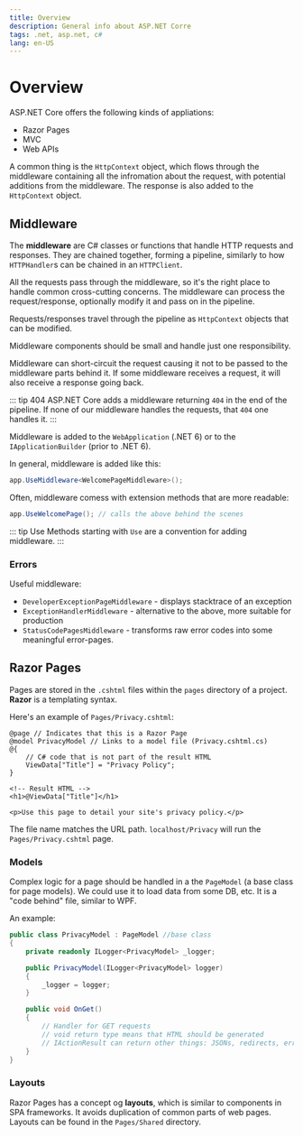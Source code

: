 ```yaml
---
title: Overview
description: General info about ASP.NET Corre
tags: .net, asp.net, c#
lang: en-US
---
```


# Overview

ASP.NET Core offers the following kinds of appliations:

- Razor Pages
- MVC
- Web APIs

A common thing is the `HttpContext` object, which flows through the middleware
containing all the infromation about the request, with potential additions from
the middleware. The response is also added to the `HttpContext` object.

## Middleware

The **middleware** are C# classes or functions that handle HTTP requests and
responses. They are chained together, forming a pipeline, similarly to how
`HTTPHandler`s can be chained in an `HTTPClient`.

All the requests pass through the middleware, so it's the right place to handle
common cross-cutting concerns. The middleware can process the request/response,
optionally modify it and pass on in the pipeline.

Requests/responses travel through the pipeline as `HttpContext` objects that can
be modified.

Middleware components should be small and handle just one responsibility.

Middleware can short-circuit the request causing it not to be passed to the
middleware parts behind it. If some middleware receives a request, it will also
receive a response going back.

::: tip 404
ASP.NET Core adds a middleware returning `404` in the end of the pipeline.
If none of our middleware handles the requests, that `404` one handles it.
:::

Middleware is added to the `WebApplication` (.NET 6) or to the
`IApplicationBuilder` (prior to .NET 6).

In general, middleware is added like this:

```cs
app.UseMiddleware<WelcomePageMiddleware>();
```

Often, middleware comess with extension methods that are more readable:

```cs
app.UseWelcomePage(); // calls the above behind the scenes
```

::: tip Use
Methods starting with `Use` are a convention for adding middleware.
:::

### Errors

Useful middleware:

- `DeveloperExceptionPageMiddleware` - displays stacktrace of an exception
- `ExceptionHandlerMiddleware` - alternative to the above, more suitable for
  production
- `StatusCodePagesMiddleware` - transforms raw error codes into some meaningful
  error-pages.

## Razor Pages

Pages are stored in the `.cshtml` files within the `pages` directory of a
project. **Razor** is a templating syntax.

Here's an example of `Pages/Privacy.cshtml`:

```cshtml
@page // Indicates that this is a Razor Page
@model PrivacyModel // Links to a model file (Privacy.cshtml.cs)
@{
    // C# code that is not part of the result HTML
    ViewData["Title"] = "Privacy Policy";
}

<!-- Result HTML -->
<h1>@ViewData["Title"]</h1>

<p>Use this page to detail your site's privacy policy.</p>
```

The file name matches the URL path. `localhost/Privacy` will run the
`Pages/Privacy.cshtml` page.

### Models

Complex logic for a page should be handled in a the `PageModel` (a base class
for page models). We could use it to load data from some DB, etc.
It is a "code behind" file, similar to WPF.

An example:

```cs
public class PrivacyModel : PageModel //base class
{
    private readonly ILogger<PrivacyModel> _logger;

    public PrivacyModel(ILogger<PrivacyModel> logger)
    {
        _logger = logger;
    }

    public void OnGet()
    {
        // Handler for GET requests
        // void return type means that HTML should be generated
        // IActionResult can return other things: JSONs, redirects, errors, etc.
    }
}
```

### Layouts

Razor Pages has a concept og **layouts**, which is similar to components in SPA
frameworks. It avoids duplication of common parts of web pages. Layouts can be
found in the `Pages/Shared` directory.